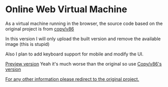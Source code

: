 # Online Web Virtual Machine
As a virtual machine running in the browser, the source code based on the original project is from [copy/v86](https://github.com/copy/v86)

In this version I will only upload the built version and remove the available image (this is stupid)

Also I plan to add keyboard support for mobile and modify the UI.

[Preview version](https://vm.tienanh109.dev/)
Yeah it's much worse than the original so use [Copy/v86's version](https://copy.sh/v86/)

[For any other information please redirect to the original project.](https://github.com/copy/v86)
